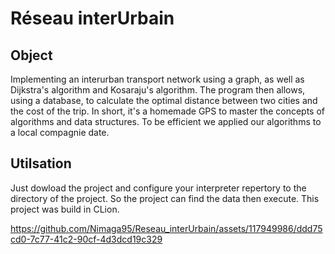 # Réseau  interUrbain

## Object

Implementing an interurban transport network using a graph, as well as Dijkstra's algorithm and Kosaraju's algorithm. The program then allows, using a database, to calculate the optimal distance between two cities and the cost of the trip. In short, it's a homemade GPS to master the concepts of algorithms and data structures. To be efficient we applied our algorithms to a local compagnie date. 

## Utilsation

Just dowload the project and configure your interpreter repertory to the directory of the project. So the project can find the data then execute. This project was build in CLion.


https://github.com/Nimaga95/Reseau_interUrbain/assets/117949986/ddd75cd0-7c77-41c2-90cf-4d3dcd19c329


